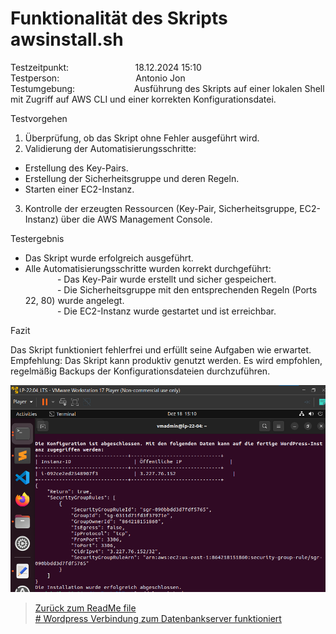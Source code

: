 # Funktionalität des Skripts awsinstall.sh
Testzeitpunkt:&nbsp;&nbsp;&nbsp;&nbsp;&nbsp;&nbsp;&nbsp;&nbsp;&nbsp;&nbsp;&nbsp;&nbsp;&nbsp;&nbsp;&nbsp;&nbsp;&nbsp;&nbsp;&nbsp;&nbsp;&nbsp;&nbsp;&nbsp;&nbsp;&nbsp;&nbsp;&nbsp;18.12.2024 15:10  
Testperson:&nbsp;&nbsp;&nbsp;&nbsp;&nbsp;&nbsp;&nbsp;&nbsp;&nbsp;&nbsp;&nbsp;&nbsp;&nbsp;&nbsp;&nbsp;&nbsp;&nbsp;&nbsp;&nbsp;&nbsp;&nbsp;&nbsp;&nbsp;&nbsp;&nbsp;&nbsp;&nbsp;&nbsp;&nbsp;&nbsp; Antonio Jon  
Testumgebung: &nbsp;&nbsp;&nbsp;&nbsp;&nbsp;&nbsp;&nbsp;&nbsp;&nbsp;&nbsp;&nbsp;&nbsp;&nbsp;&nbsp;&nbsp;&nbsp;&nbsp;&nbsp;&nbsp;&nbsp;&nbsp;&nbsp;&nbsp;Ausführung des Skripts auf einer lokalen Shell mit Zugriff auf AWS CLI und einer korrekten Konfigurationsdatei.  

Testvorgehen  
1. Überprüfung, ob das Skript ohne Fehler ausgeführt wird.  
2. Validierung der Automatisierungsschritte:  
- Erstellung des Key-Pairs.  
- Erstellung der Sicherheitsgruppe und deren Regeln.  
- Starten einer EC2-Instanz.  
3. Kontrolle der erzeugten Ressourcen (Key-Pair, Sicherheitsgruppe, EC2-Instanz) über die AWS Management Console.  

Testergebnis  
- Das Skript wurde erfolgreich ausgeführt.  
- Alle Automatisierungsschritte wurden korrekt durchgeführt:  
&nbsp;&nbsp;&nbsp;&nbsp;&nbsp;&nbsp;&nbsp;&nbsp;&nbsp;&nbsp;&nbsp;&nbsp;&nbsp;- Das Key-Pair wurde erstellt und sicher gespeichert.  
&nbsp;&nbsp;&nbsp;&nbsp;&nbsp;&nbsp;&nbsp;&nbsp;&nbsp;&nbsp;&nbsp;&nbsp;&nbsp;- Die Sicherheitsgruppe mit den entsprechenden Regeln (Ports 22, 80) wurde angelegt.  
&nbsp;&nbsp;&nbsp;&nbsp;&nbsp;&nbsp;&nbsp;&nbsp;&nbsp;&nbsp;&nbsp;&nbsp;&nbsp;- Die EC2-Instanz wurde gestartet und ist erreichbar.  

Fazit  

Das Skript funktioniert fehlerfrei und erfüllt seine Aufgaben wie erwartet.  
Empfehlung: Das Skript kann produktiv genutzt werden. Es wird empfohlen, regelmäßig Backups der Konfigurationsdateien durchzuführen.


![image](Images/testfall3.png)

> [Zurück zum ReadMe file](README.md)  
> [# Wordpress Verbindung zum Datenbankserver funktioniert](Testfall2.md)
